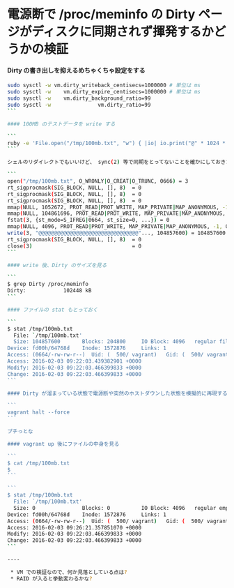 # 電源断で /proc/meminfo の Dirty ページがディスクに同期されず揮発するかどうかの検証

#### Dirty の書き出しを抑えるめちゃくちゃ設定をする

````sh
sudo sysctl -w vm.dirty_writeback_centisecs=1000000 # 単位は ms
sudo sysctl -w    vm.dirty_expire_centisecs=1000000 # 単位は ms
sudo sysctl -w    vm.dirty_background_ratio=99
sudo sysctl -w               vm.dirty_ratio=99
```

#### 100MB のテストデータを write する

```
ruby -e 'File.open("/tmp/100mb.txt", "w") { |io| io.print("@" * 1024 * 1024 * 100) }'
```

シェルのリダイレクトでもいいけど、 sync(2) 等で同期をとってないことを確かにしておきたいので ruby のワンライナーにしてます。strace を取ると、 write(2) 後に close(2) しているだけなのが確認できます

```
open("/tmp/100mb.txt", O_WRONLY|O_CREAT|O_TRUNC, 0666) = 3
rt_sigprocmask(SIG_BLOCK, NULL, [], 8)  = 0
rt_sigprocmask(SIG_BLOCK, NULL, [], 8)  = 0
rt_sigprocmask(SIG_BLOCK, NULL, [], 8)  = 0
mmap(NULL, 1052672, PROT_READ|PROT_WRITE, MAP_PRIVATE|MAP_ANONYMOUS, -1, 0) = 0x7f5fcce25000
mmap(NULL, 104861696, PROT_READ|PROT_WRITE, MAP_PRIVATE|MAP_ANONYMOUS, -1, 0) = 0x7f5fc53de000
fstat(3, {st_mode=S_IFREG|0664, st_size=0, ...}) = 0
mmap(NULL, 4096, PROT_READ|PROT_WRITE, MAP_PRIVATE|MAP_ANONYMOUS, -1, 0) = 0x7f5fccf92000
write(3, "@@@@@@@@@@@@@@@@@@@@@@@@@@@@@@@@"..., 104857600) = 104857600
rt_sigprocmask(SIG_BLOCK, NULL, [], 8)  = 0
close(3)                                = 0
```

#### write 後、Dirty のサイズを見る

```
$ grep Dirty /proc/meminfo
Dirty:            102448 kB
```

#### ファイルの stat もとっておく

```
$ stat /tmp/100mb.txt
  File: `/tmp/100mb.txt'
  Size: 104857600       Blocks: 204800     IO Block: 4096   regular file
Device: fd00h/64768d    Inode: 1572876     Links: 1
Access: (0664/-rw-rw-r--)  Uid: (  500/ vagrant)   Gid: (  500/ vagrant)
Access: 2016-02-03 09:22:03.439382901 +0000
Modify: 2016-02-03 09:22:03.466399833 +0000
Change: 2016-02-03 09:22:03.466399833 +0000
```

#### Dirty が溜まっている状態で電源断や突然のホストダウンした状態を模擬的に再現する

```
vagrant halt --force
```

プチっとな

#### vagrant up 後にファイルの中身を見る

```
$ cat /tmp/100mb.txt
$
```

```
$ stat /tmp/100mb.txt
  File: `/tmp/100mb.txt'
  Size: 0               Blocks: 0          IO Block: 4096   regular empty file
Device: fd00h/64768d    Inode: 1572876     Links: 1
Access: (0664/-rw-rw-r--)  Uid: (  500/ vagrant)   Gid: (  500/ vagrant)
Access: 2016-02-03 09:26:21.357851070 +0000
Modify: 2016-02-03 09:22:03.466399833 +0000
Change: 2016-02-03 09:22:03.466399833 +0000
```

----

 * VM での検証なので、何か見落としている点は?
 * RAID が入ると挙動変わるかな?
